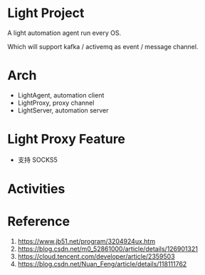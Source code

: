 # Light Project

A light automation agent run every OS.

Which will support kafka / activemq as event / message channel.

# Arch
* LightAgent, automation client
* LightProxy, proxy channel
* LightServer, automation server

# Light Proxy Feature
* 支持 SOCKS5


# Activities


# Reference
1. https://www.jb51.net/program/3204924ux.htm
2. https://blog.csdn.net/m0_52861000/article/details/126901321
3. https://cloud.tencent.com/developer/article/2359503
4. https://blog.csdn.net/Nuan_Feng/article/details/118111762
